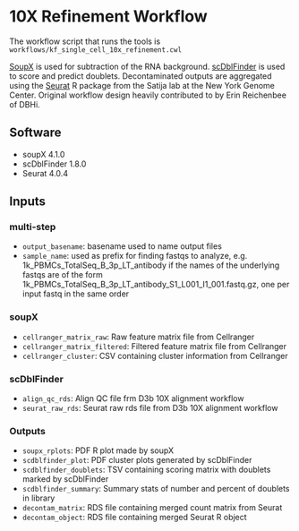 # 10X Refinement Workflow

The workflow script that runs the tools is `workflows/kf_single_cell_10x_refinement.cwl`

[SoupX](https://github.com/constantAmateur/SoupX) is used for subtraction of the RNA background.
[scDblFinder](https://github.com/plger/scDblFinder) is used to score and predict doublets.
Decontaminated outputs are aggregated using the [Seurat](https://satijalab.org/seurat/) R package from the Satija lab at the New York Genome Center.
Original workflow design heavily contributed to by Erin Reichenbee of DBHi.

## Software

- soupX 4.1.0
- scDblFinder 1.8.0
- Seurat 4.0.4

## Inputs
### multi-step
 - `output_basename`: basename used to name output files
 - `sample_name`: used as prefix for finding fastqs to analyze, e.g. 1k_PBMCs_TotalSeq_B_3p_LT_antibody if the names of the underlying fastqs are of the form 1k_PBMCs_TotalSeq_B_3p_LT_antibody_S1_L001_I1_001.fastq.gz, one per input fastq in the same order
### soupX
 - `cellranger_matrix_raw`: Raw feature matrix file from Cellranger
 - `cellranger_matrix_filtered`: Filtered feature matrix file from Cellranger
 - `cellranger_cluster`: CSV containing cluster information from Cellranger
### scDblFinder
 - `align_qc_rds`: Align QC file frm D3b 10X alignment workflow
 - `seurat_raw_rds`: Seurat raw rds file from D3b 10X alignment workflow

### Outputs
- `soupx_rplots`: PDF R plot made by soupX 
- `scdblfinder_plot`: PDF cluster plots generated by scDblFinder
- `scdblfinder_doublets`: TSV containing scoring matrix with doublets marked by scDblFinder
- `scdblfinder_summary`: Summary stats of number and percent of doublets in library
- `decontam_matrix`: RDS file containing merged count matrix from Seurat 
- `decontam_object`: RDS file containing merged Seurat R object
